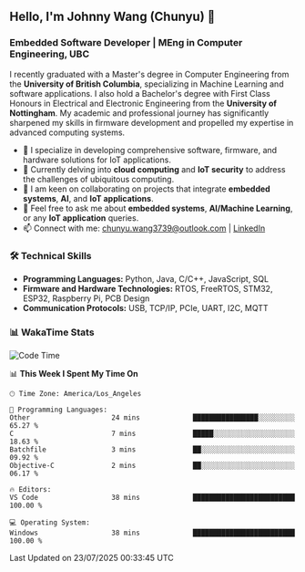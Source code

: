 ## Hello, I'm Johnny Wang (Chunyu) 👋

### Embedded Software Developer | MEng in Computer Engineering, UBC

I recently graduated with a Master's degree in Computer Engineering from the **University of British Columbia**, specializing in Machine Learning and software applications. I also hold a Bachelor's degree with First Class Honours in Electrical and Electronic Engineering from the **University of Nottingham**. My academic and professional journey has significantly sharpened my skills in firmware development and propelled my expertise in advanced computing systems.

- 🔭 I specialize in developing comprehensive software, firmware, and hardware solutions for IoT applications.
- 🌱 Currently delving into **cloud computing** and **IoT security** to address the challenges of ubiquitous computing.
- 🤝 I am keen on collaborating on projects that integrate **embedded systems**, **AI**, and **IoT applications**.
- 💬 Feel free to ask me about **embedded systems**, **AI/Machine Learning**, or any **IoT application** queries.
- 📫 Connect with me: [chunyu.wang3739@outlook.com](mailto:chunyu.wang3739@outlook.com) | [LinkedIn](https://www.linkedin.com/in/shycw1/)


### 🛠️ Technical Skills
- **Programming Languages:** Python, Java, C/C++, JavaScript, SQL
- **Firmware and Hardware Technologies:** RTOS, FreeRTOS, STM32, ESP32, Raspberry Pi, PCB Design
- **Communication Protocols:** USB, TCP/IP, PCIe, UART, I2C, MQTT

### 📊 WakaTime Stats
<!--START_SECTION:waka-->
![Code Time](http://img.shields.io/badge/Code%20Time-115%20hrs%2036%20mins-blue)

📊 **This Week I Spent My Time On** 

```text
🕑︎ Time Zone: America/Los_Angeles

💬 Programming Languages: 
Other                    24 mins             ████████████████░░░░░░░░░   65.27 % 
C                        7 mins              █████░░░░░░░░░░░░░░░░░░░░   18.63 % 
Batchfile                3 mins              ██░░░░░░░░░░░░░░░░░░░░░░░   09.92 % 
Objective-C              2 mins              ██░░░░░░░░░░░░░░░░░░░░░░░   06.17 % 

🔥 Editors: 
VS Code                  38 mins             █████████████████████████   100.00 % 

💻 Operating System: 
Windows                  38 mins             █████████████████████████   100.00 % 
```


 Last Updated on 23/07/2025 00:33:45 UTC
<!--END_SECTION:waka-->
